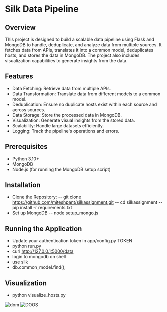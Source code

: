 # Silk Data Pipeline

## Overview
This project is designed to build a scalable data pipeline using Flask and MongoDB to handle, deduplicate, and analyze data from multiple sources. It fetches data from APIs, translates it into a common model, deduplicates hosts, and stores the data in MongoDB. The project also includes visualization capabilities to generate insights from the data.

## Features
- Data Fetching: Retrieve data from multiple APIs.
- Data Transformation: Translate data from different models to a common model.
- Deduplication: Ensure no duplicate hosts exist within each source and across sources.
- Data Storage: Store the processed data in MongoDB.
- Visualization: Generate visual insights from the stored data.
- Scalability: Handle large datasets efficiently.
- Logging: Track the pipeline's operations and errors.

## Prerequisites
- Python 3.10+
- MongoDB
- Node.js (for running the MongoDB setup script)

## Installation
- Clone the Repository:
  -- git clone https://github.com/miteshpant/silkassignment.git
  -- cd silkassignment
  -- pip install -r requirements.txt
- Set up MongoDB
  -- node setup_mongo.js

## Running the Application
- Update your authentication token in app/config.py TOKEN
- python run.py
- curl  http://127.0.0.1:5000/data
- login to mongodb on shell
- use silk 
-  db.common_model.find();

## Visualization
- python visualize_hosts.py

![dom](https://github.com/miteshpant/silkassignment/assets/290845/68885a56-3cbf-41fe-b6c5-10569dd8ef39)
![DOOS](https://github.com/miteshpant/silkassignment/assets/290845/fa844e0a-fccb-4611-b72a-0de04532d56d)

  
  

